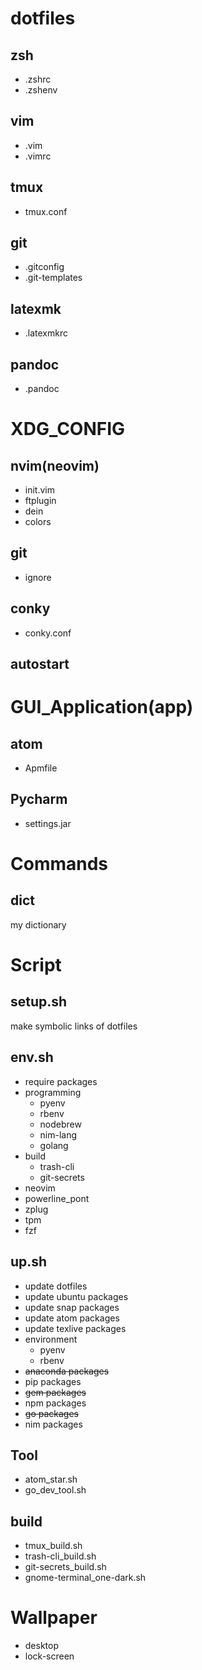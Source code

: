 # dotfiles
## zsh
- .zshrc
- .zshenv
## vim
- .vim
- .vimrc
## tmux
- tmux.conf
## git
- .gitconfig
- .git-templates
## latexmk
- .latexmkrc
## pandoc
- .pandoc

# XDG_CONFIG
## nvim(neovim)
- init.vim
- ftplugin
- dein
- colors
## git
- ignore
## conky
- conky.conf
## autostart

# GUI_Application(app)
## atom
- Apmfile
## Pycharm
- settings.jar

# Commands
## dict
my dictionary

# Script
## setup.sh
make symbolic links of dotfiles

## env.sh
- require packages
- programming
    - pyenv
    - rbenv
    - nodebrew
    - nim-lang
    - golang
- build
    - trash-cli
    - git-secrets
- neovim
- powerline_pont
- zplug
- tpm
- fzf

## up.sh
- update dotfiles
- update ubuntu packages
- update snap packages
- update atom packages
- update texlive packages
- environment
    - pyenv
    - rbenv
- ~~anaconda packages~~
- pip packages
- ~~gem packages~~
- npm packages
- ~~go packages~~
- nim packages

## Tool
- atom_star.sh
- go_dev_tool.sh

## build
- tmux_build.sh
- trash-cli_build.sh
- git-secrets_build.sh
- gnome-terminal_one-dark.sh

# Wallpaper
- desktop
- lock-screen
